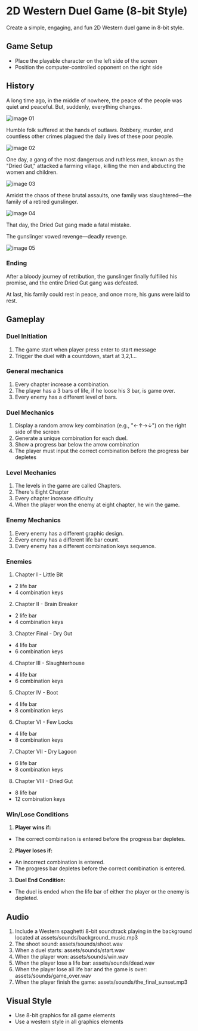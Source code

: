 # 2D Western Duel Game (8-bit Style)

Create a simple, engaging, and fun 2D Western duel game in 8-bit style.

## Game Setup
- Place the playable character on the left side of the screen
- Position the computer-controlled opponent on the right side

## History

A long time ago, in the middle of nowhere, the peace of the people was quiet and peaceful. But, suddenly, everything changes.

![image 01](../assets/images/01.png)


Humble folk suffered at the hands of outlaws. Robbery, murder, and countless other crimes 
plagued the daily lives of these poor people.

![image 02](../assets/images/02.png)

One day, a gang of the most dangerous and ruthless men, known as the "Dried Gut," attacked a farming village, killing the men and abducting the women and children. 

![image 03](../assets/images/03.png)

Amidst the chaos of these brutal assaults, one family was slaughtered—the family of a retired gunslinger. 

![image 04](../assets/images/04.png)

That day, the Dried Gut gang made a fatal mistake.

The gunslinger vowed revenge—deadly revenge.

![image 05](../assets/images/05.png)

### Ending

After a bloody journey of retribution, the gunslinger finally fulfilled his promise, and the entire Dried Gut gang was defeated. 

At last, his family could rest in peace, and once more, his guns were laid to rest.

## Gameplay

### Duel Initiation
1. The game start when player press enter to start message
2. Trigger the duel with a countdown, start at 3,2,1...

### General mechanics
1. Every chapter increase a combination.
2. The player has a 3 bars of life, if he loose his 3 bar, is game over.
3. Every enemy has a different level of bars.

### Duel Mechanics
1. Display a random arrow key combination (e.g., "←↑→↓") on the right side of the screen
2. Generate a unique combination for each duel.
3. Show a progress bar below the arrow combination
4. The player must input the correct combination before the progress bar depletes

### Level Mechanics
1. The levels in the game are called Chapters.
2. There's Eight Chapter
3. Every chapter increase dificulty
4. When the player won the enemy at eight chapter, he win the game.

### Enemy Mechanics

1. Every enemy has a different graphic design.
2. Every enemy has a different life bar count.
3. Every enemy has a different combination keys sequence.

### Enemies

1. Chapter I - Little Bit
  * 2 life bar
  * 4 combination keys
2. Chapter II - Brain Breaker
  * 2 life bar
  * 4 combination keys
3. Chapter Final - Dry Gut
  * 4 life bar
  * 6 combination keys
4. Chapter III - Slaughterhouse
  * 4 life bar
  * 6 combination keys
5. Chapter IV - Boot
  * 4 life bar
  * 8 combination keys
6. Chapter VI - Few Locks
  * 4 life bar
  * 8 combination keys
7. Chapter VII - Dry Lagoon
  * 6 life bar
  * 8 combination keys
8. Chapter VIII - Dried Gut
  * 8 life bar
  * 12 combination keys

### Win/Lose Conditions
1. **Player wins if:**
  * The correct combination is entered before the progress bar depletes.
2. **Player loses if:**
  * An incorrect combination is entered.
  * The progress bar depletes before the correct combination is entered.
3. **Duel End Condition:**
  * The duel is ended when the life bar of either the player or the enemy is depleted.

## Audio
1. Include a Western spaghetti 8-bit soundtrack playing in the background located at assets/sounds/background_music.mp3
2. The shoot sound: assets/sounds/shoot.wav
3. When a duel starts: assets/sounds/start.wav
4. When the player won: assets/sounds/win.wav
5. When the player lose a life bar: assets/sounds/dead.wav
6. When the player lose all life bar and the game is over: assets/sounds/game_over.wav
7. When the player finish the game: assets/sounds/the_final_sunset.mp3

## Visual Style
- Use 8-bit graphics for all game elements
- Use a western style in all graphics elements
